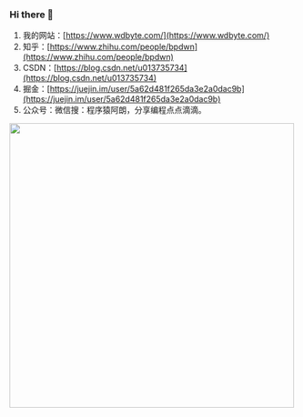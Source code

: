 ### Hi there 👋 
<!--
![](https://github-readme-stats.vercel.app/api?username=niumoo&show_icons=true&theme=Gradient)
-->

1. 我的网站：[https://www.wdbyte.com/](https://www.wdbyte.com/)
2. 知乎：[https://www.zhihu.com/people/bpdwn](https://www.zhihu.com/people/bpdwn)
3. CSDN：[https://blog.csdn.net/u013735734](https://blog.csdn.net/u013735734)
4. 掘金：[https://juejin.im/user/5a62d481f265da3e2a0dac9b](https://juejin.im/user/5a62d481f265da3e2a0dac9b)
5. 公众号：微信搜：程序猿阿朗，分享编程点点滴滴。

<img width="500px" src="https://user-images.githubusercontent.com/26371673/129650527-af626ed7-fbef-4b46-b332-29155144243a.png">
